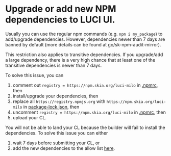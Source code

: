 # Upgrade or add new NPM dependencies to LUCI UI.

Usually you can use the regular npm commands (e.g. `npm i my_package`) to
add/upgrade dependencies. However, dependencies newer than 7 days are banned by
default (more details can be found at go/sk-npm-audit-mirror).

This restriction also applies to transitive dependencies. If you upgrade/add a
large dependency, there is a very high chance that at least one of the
transitive dependencies is newer than 7 days.

To solve this issue, you can
1. comment out `registry = https://npm.skia.org/luci-milo` in [.npmrc](../.npmrc), then
2. install/upgrade your dependencies, then
3. replace all `https://registry.npmjs.org` with `https://npm.skia.org/luci-milo`
   in [package-lock.json](../package-lock.json), then
4. uncomment `registry = https://npm.skia.org/luci-milo` in [.npmrc](../.npmrc), then
5. upload your CL.

You will not be able to land your CL because the builder will fail to install
the dependencies. To solve this issue you can either
1. wait 7 days before submitting your CL, or
2. add the new dependencies to the allow list [here](https://skia.googlesource.com/buildbot/+/59f3dc3303490ce2ec08bc2adc83daad561685de/npm-audit-mirror/go/config/config.json#89).
